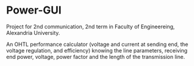 # Power-GUI
Project for 2nd communication, 2nd term in Faculty of Engineereing, Alexandria University.

An OHTL performance calculator (voltage and current at sending end, the voltage regulation, and efficiency) 
knowing the line parameters, receiving end power, voltage, power factor and the length of the transmission line.
